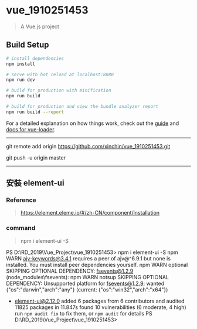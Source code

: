 # vue_1910251453

> A Vue.js project

## Build Setup

``` bash
# install dependencies
npm install

# serve with hot reload at localhost:8080
npm run dev

# build for production with minification
npm run build

# build for production and view the bundle analyzer report
npm run build --report
```

For a detailed explanation on how things work, check out the [guide](http://vuejs-templates.github.io/webpack/) and [docs for vue-loader](http://vuejs.github.io/vue-loader).



-----------

git remote add origin https://github.com/xinchin/vue_1910251453.git

git push -u origin master

-------
## 安裝 element-ui

### Reference

>https://element.eleme.io/#/zh-CN/component/installation

### command

>npm i element-ui -S


PS D:\RD_2019\Vue_Project\vue_1910251453> npm i element-ui -S
npm WARN ajv-keywords@3.4.1 requires a peer of ajv@^6.9.1 but none is installed. You must install peer dependencies yourself.
npm WARN optional SKIPPING OPTIONAL DEPENDENCY: fsevents@1.2.9 (node_modules\fsevents):
npm WARN notsup SKIPPING OPTIONAL DEPENDENCY: Unsupported platform for fsevents@1.2.9: wanted {"os":"darwin","arch":"any"} (current: {"os":"win32","arch":"x64"})

+ element-ui@2.12.0
added 6 packages from 6 contributors and audited 11825 packages in 11.847s
found 10 vulnerabilities (6 moderate, 4 high)
  run `npm audit fix` to fix them, or `npm audit` for details
PS D:\RD_2019\Vue_Project\vue_1910251453>
